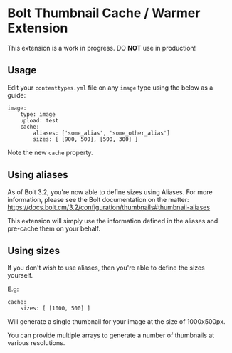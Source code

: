 # Bolt Thumbnail Cache / Warmer Extension

This extension is a work in progress. DO **NOT** use in production!

## Usage

Edit your `contenttypes.yml` file on any `image` type using the below as a guide:
```
image:
    type: image
    upload: test
    cache:
        aliases: ['some_alias', 'some_other_alias']
        sizes: [ [900, 500], [500, 300] ]
```
Note the new `cache` property.

## Using aliases
As of Bolt 3.2, you're now able to define sizes using Aliases. For more information, please see the Bolt documentation on the matter: https://docs.bolt.cm/3.2/configuration/thumbnails#thumbnail-aliases

This extension will simply use the information defined in the aliases and pre-cache them on your behalf.

## Using sizes
If you don't wish to use aliases, then you're able to define the sizes yourself.

E.g:
```
cache:
    sizes: [ [1000, 500] ]
```
Will generate a single thumbnail for your image at the size of 1000x500px.

You can provide multiple arrays to generate a number of thumbnails at various resolutions.
